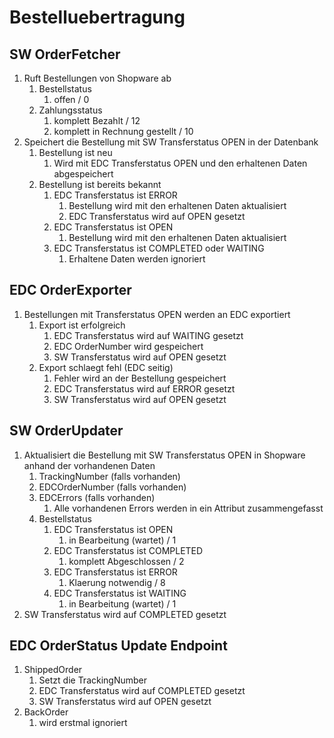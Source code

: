 # Bestelluebertragung
## SW OrderFetcher
1. Ruft Bestellungen von Shopware ab
    1. Bestellstatus
        1. offen / 0
    1. Zahlungsstatus
        1. komplett Bezahlt / 12
        1. komplett in Rechnung gestellt / 10
1. Speichert die Bestellung mit SW Transferstatus OPEN in der Datenbank
    1. Bestellung ist neu
        1. Wird mit EDC Transferstatus OPEN und den erhaltenen Daten abgespeichert
    1. Bestellung ist bereits bekannt
        1. EDC Transferstatus ist ERROR
            1. Bestellung wird mit den erhaltenen Daten aktualisiert
            1. EDC Transferstatus wird auf OPEN gesetzt
        1. EDC Transferstatus ist OPEN
            1. Bestellung wird mit den erhaltenen Daten aktualisiert
        1. EDC Transferstatus ist COMPLETED oder WAITING
            1. Erhaltene Daten werden ignoriert
        
## EDC OrderExporter
1. Bestellungen mit Transferstatus OPEN werden an EDC exportiert
    1. Export ist erfolgreich
        1. EDC Transferstatus wird auf WAITING gesetzt
        1. EDC OrderNumber wird gespeichert
        1. SW Transferstatus wird auf OPEN gesetzt
    1. Export schlaegt fehl (EDC seitig)
        1. Fehler wird an der Bestellung gespeichert
        1. EDC Transferstatus wird auf ERROR gesetzt
        1. SW Transferstatus wird auf OPEN gesetzt

## SW OrderUpdater
1. Aktualisiert die Bestellung mit SW Transferstatus OPEN in Shopware anhand der vorhandenen Daten
    1. TrackingNumber (falls vorhanden)
    1. EDCOrderNumber (falls vorhanden)
    1. EDCErrors (falls vorhanden)
        1. Alle vorhandenen Errors werden in ein Attribut zusammengefasst
    1. Bestellstatus
        1. EDC Transferstatus ist OPEN
            1. in Bearbeitung (wartet) / 1
        1. EDC Transferstatus ist COMPLETED
            1. komplett Abgeschlossen / 2
        1. EDC Transferstatus ist ERROR
            1. Klaerung notwendig / 8
        1. EDC Transferstatus ist WAITING
            1. in Bearbeitung (wartet) / 1
1. SW Transferstatus wird auf COMPLETED gesetzt

## EDC OrderStatus Update Endpoint
1. ShippedOrder
    1. Setzt die TrackingNumber
    1. EDC Transferstatus wird auf COMPLETED gesetzt
    1. SW Transferstatus wird auf OPEN gesetzt
1. BackOrder
    1. wird erstmal ignoriert
